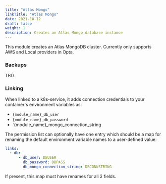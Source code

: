 ```yaml
---
title: "Atlas Mongo"
linkTitle: "Atlas Mongo"
date: 2021-10-12
draft: false
weight: 1
description: Creates an Atlas Mongo database instance
---
```


This module creates an Atlas MongoDB cluster. Currently only supports AWS and Local providers in Opta.

### Backups
TBD

### Linking

When linked to a k8s-service, it adds connection credentials to your container's environment variables as:

- `{module_name}_db_user`
- `{module_name}_db_password`
- `{module_name}_mongo_connection_string

The permission list can optionally have one entry which should be a map for renaming the default environment variable
names to a user-defined value:

```yaml
links:
  - db:
      - db_user: DBUSER
        db_password: DBPASS
        db_mongo_connection_string: DBCONNSTRING
```

If present, this map must have renames for all 3 fields.
